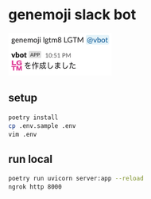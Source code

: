 # genemoji slack bot

![Demo Image 1](assets/img/demo01.png)

## setup

```bash
poetry install
cp .env.sample .env
vim .env
```

## run local

```bash
poetry run uvicorn server:app --reload
ngrok http 8000
```
